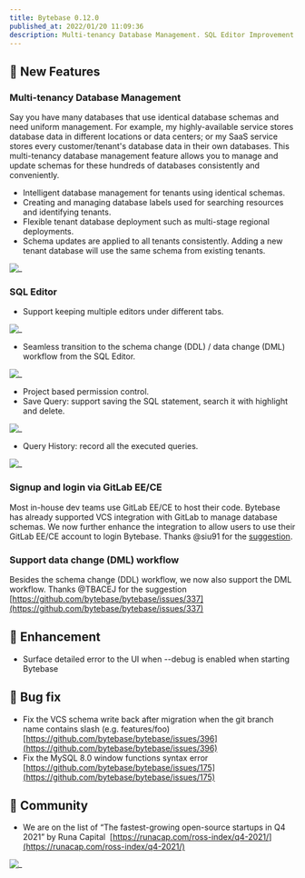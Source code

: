 ```yaml
---
title: Bytebase 0.12.0
published_at: 2022/01/20 11:09:36
description: Multi-tenancy Database Management. SQL Editor Improvement. Signup and login via GitLab EE/CE. DML workflow
---
```


## 🚀 New Features

### Multi-tenancy Database Management

Say you have many databases that use identical database schemas and need uniform management. For example, my highly-available service stores database data in different locations or data centers; or my SaaS service stores every customer/tenant's database data in their own databases. This multi-tenancy database management feature allows you to manage and update schemas for these hundreds of databases consistently and conveniently.

- Intelligent database management for tenants using identical schemas.
- Creating and managing database labels used for searching resources and identifying tenants.
- Flexible tenant database deployment such as multi-stage regional deployments.
- Schema updates are applied to all tenants consistently. Adding a new tenant database will use the same schema from existing tenants.

![_](/content/changelog/0.12.0/tenant-mode.gif)

### SQL Editor

- Support keeping multiple editors under different tabs.

![_](/content/changelog/0.12.0/sql-editor-tab.gif)

- Seamless transition to the schema change (DDL) / data change (DML) workflow from the SQL Editor.

![_](/content/changelog/0.12.0/sql-editor-workflow.gif)

- Project based permission control.
- Save Query: support saving the SQL statement, search it with highlight and delete.

![_](/content/changelog/0.12.0/sql-editor-saved-query.gif)

- Query History: record all the executed queries.

![_](/content/changelog/0.12.0/sql-editor-query-history.gif)

### Signup and login via GitLab EE/CE

Most in-house dev teams use GitLab EE/CE to host their code. Bytebase has already supported VCS integration with GitLab to manage database schemas. We now further enhance the integration to allow users to use their GitLab EE/CE account to login Bytebase. Thanks @siu91 for the [suggestion](https://github.com/bytebase/bytebase/issues/27).

### Support data change (DML) workflow

Besides the schema change (DDL) workflow, we now also support the DML workflow. Thanks @TBACEJ for the suggestion [https://github.com/bytebase/bytebase/issues/337](https://github.com/bytebase/bytebase/issues/337)

## 🎄 Enhancement

- Surface detailed error to the UI when --debug is enabled when starting Bytebase

## 🐞 Bug fix

- Fix the VCS schema write back after migration when the git branch name contains slash (e.g. features/foo) [https://github.com/bytebase/bytebase/issues/396](https://github.com/bytebase/bytebase/issues/396)
- Fix the MySQL 8.0 window functions syntax error [https://github.com/bytebase/bytebase/issues/175](https://github.com/bytebase/bytebase/issues/175)

## 🎠 Community

- We are on the list of “The fastest-growing open-source startups in Q4 2021” by Runa Capital  [https://runacap.com/ross-index/q4-2021/](https://runacap.com/ross-index/q4-2021/)

![_](/content/changelog/0.12.0/runa-capital.webp)

<IncludeBlock url="/docs/get-started/install/install-upgrade"></IncludeBlock>
